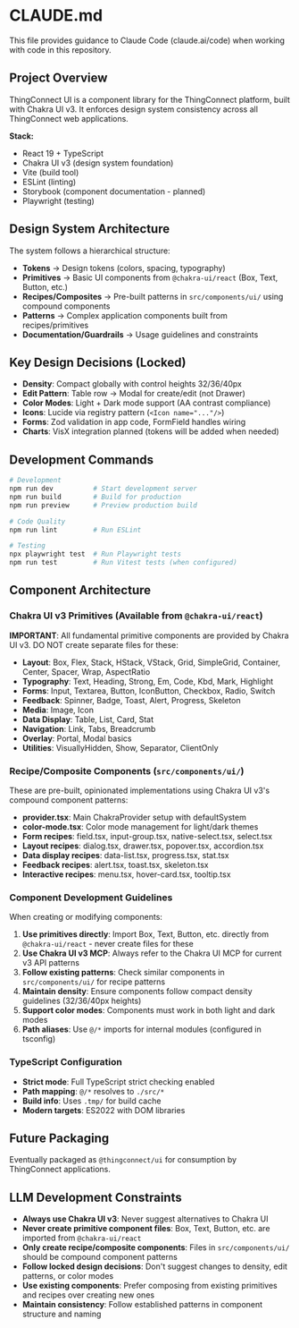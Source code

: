# CLAUDE.md

This file provides guidance to Claude Code (claude.ai/code) when working with code in this repository.

## Project Overview

ThingConnect UI is a component library for the ThingConnect platform, built with Chakra UI v3. It enforces design system consistency across all ThingConnect web applications.

**Stack:**

- React 19 + TypeScript
- Chakra UI v3 (design system foundation)
- Vite (build tool)
- ESLint (linting)
- Storybook (component documentation - planned)
- Playwright (testing)

## Design System Architecture

The system follows a hierarchical structure:

- **Tokens** → Design tokens (colors, spacing, typography)
- **Primitives** → Basic UI components from `@chakra-ui/react` (Box, Text, Button, etc.)
- **Recipes/Composites** → Pre-built patterns in `src/components/ui/` using compound components
- **Patterns** → Complex application components built from recipes/primitives
- **Documentation/Guardrails** → Usage guidelines and constraints

## Key Design Decisions (Locked)

- **Density**: Compact globally with control heights 32/36/40px
- **Edit Pattern**: Table row → Modal for create/edit (not Drawer)
- **Color Modes**: Light + Dark mode support (AA contrast compliance)
- **Icons**: Lucide via registry pattern (`<Icon name="..."/>`)
- **Forms**: Zod validation in app code, FormField handles wiring
- **Charts**: VisX integration planned (tokens will be added when needed)

## Development Commands

```bash
# Development
npm run dev          # Start development server
npm run build        # Build for production
npm run preview      # Preview production build

# Code Quality
npm run lint         # Run ESLint

# Testing
npx playwright test  # Run Playwright tests
npm run test         # Run Vitest tests (when configured)
```

## Component Architecture

### Chakra UI v3 Primitives (Available from `@chakra-ui/react`)

**IMPORTANT**: All fundamental primitive components are provided by Chakra UI v3. DO NOT create separate files for these:

- **Layout**: Box, Flex, Stack, HStack, VStack, Grid, SimpleGrid, Container, Center, Spacer, Wrap, AspectRatio
- **Typography**: Text, Heading, Strong, Em, Code, Kbd, Mark, Highlight
- **Forms**: Input, Textarea, Button, IconButton, Checkbox, Radio, Switch
- **Feedback**: Spinner, Badge, Toast, Alert, Progress, Skeleton
- **Media**: Image, Icon
- **Data Display**: Table, List, Card, Stat
- **Navigation**: Link, Tabs, Breadcrumb
- **Overlay**: Portal, Modal basics
- **Utilities**: VisuallyHidden, Show, Separator, ClientOnly

### Recipe/Composite Components (`src/components/ui/`)

These are pre-built, opinionated implementations using Chakra UI v3's compound component patterns:

- **provider.tsx**: Main ChakraProvider setup with defaultSystem
- **color-mode.tsx**: Color mode management for light/dark themes
- **Form recipes**: field.tsx, input-group.tsx, native-select.tsx, select.tsx
- **Layout recipes**: dialog.tsx, drawer.tsx, popover.tsx, accordion.tsx
- **Data display recipes**: data-list.tsx, progress.tsx, stat.tsx
- **Feedback recipes**: alert.tsx, toast.tsx, skeleton.tsx
- **Interactive recipes**: menu.tsx, hover-card.tsx, tooltip.tsx

### Component Development Guidelines

When creating or modifying components:

1. **Use primitives directly**: Import Box, Text, Button, etc. directly from `@chakra-ui/react` - never create files for these
2. **Use Chakra UI v3 MCP**: Always refer to the Chakra UI MCP for current v3 API patterns
3. **Follow existing patterns**: Check similar components in `src/components/ui/` for recipe patterns
4. **Maintain density**: Ensure components follow compact density guidelines (32/36/40px heights)
5. **Support color modes**: Components must work in both light and dark modes
6. **Path aliases**: Use `@/*` imports for internal modules (configured in tsconfig)

### TypeScript Configuration

- **Strict mode**: Full TypeScript strict checking enabled
- **Path mapping**: `@/*` resolves to `./src/*`
- **Build info**: Uses `.tmp/` for build cache
- **Modern targets**: ES2022 with DOM libraries

## Future Packaging

Eventually packaged as `@thingconnect/ui` for consumption by ThingConnect applications.

## LLM Development Constraints

- **Always use Chakra UI v3**: Never suggest alternatives to Chakra UI
- **Never create primitive component files**: Box, Text, Button, etc. are imported from `@chakra-ui/react`
- **Only create recipe/composite components**: Files in `src/components/ui/` should be compound component patterns
- **Follow locked design decisions**: Don't suggest changes to density, edit patterns, or color modes
- **Use existing components**: Prefer composing from existing primitives and recipes over creating new ones
- **Maintain consistency**: Follow established patterns in component structure and naming
